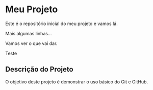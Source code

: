 # Meu Projeto

Este é o repositório inicial do meu projeto e vamos lá.

Mais algumas linhas...

Vamos ver o que vai dar.

Teste

## Descrição do Projeto

O objetivo deste projeto é demonstrar o uso básico do Git e GitHub.
